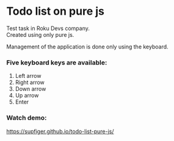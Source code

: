 # Todo list on pure js
Test task in Roku Devs company. <br />
Created using only pure js.

Management of the application is done only using the keyboard. <br />
### Five keyboard keys are available:
1. Left arrow
2. Right arrow
3. Down arrow 
4. Up arrow
5. Enter

### Watch demo:
https://supfiger.github.io/todo-list-pure-js/
